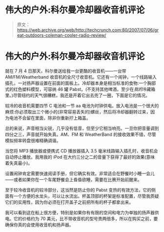 # 伟大的户外:科尔曼冷却器收音机评论 

> 原文：<https://web.archive.org/web/http://techcrunch.com:80/2007/07/06/great-outdoors-coleman-cooler-radio-review/>

# 伟大的户外:科尔曼冷却器收音机评论

就在 7 月 4 日那天，科尔曼送给我一台更酷的收音机——一台带 AM/FM/Weatherband 收音机的全尺寸收音机。它还有一个闹钟，一个线路输入插孔，一对扬声器设置在前面的面板上。冷却器本身是相当标准的食物:一个胸部式的红色塑料模型，可容纳 46 罐 Pabst。(不支持其他啤酒，至少在*我的*冷藏箱里。)尽管纽约的天气很糟糕，我还是开着它出去兜了一圈，下面是它的情况。

较冷的收音机需要四节 C 电池和一节 aa 电池为时钟供电。放入电池是一个很大的麻烦:你必须取出三个微小的(非常容易丢失的)螺丝，然后将冷却器翻转过来，因为电池不会留在里面，除非你重新拧上箱盖。

总的来说，声音相当尖锐，几乎没有低音，但至少它相当响亮。一旦你把音量调到四分之三，声音就开始失真。AM、FM 和 WeatherBand 的接收效果不错，尽管模拟频率转盘很难精确调谐。

当您将 MP3 播放器或便携式 CD 播放器插入 3.5 毫米线路输入插孔时，收音机会自动停止播放。我用我的 iPod 在大约三分之二的音量下获得了最好的效果(意味着失真最小)。

设置闹钟肯定需要快速阅读手册，但它确实有效。非常适合在野餐时小睡一会儿——或者如果你在一个车尾野餐会上昏昏欲睡，需要在比赛开始前醒来。

至于较冷收音机的较冷部分，这当然是防止你的 Pabst 变热的有效方法，它的侧面有一个方便的水龙头，可以让水流出。杯盖顶部的杯架是标准配置，尽管我质疑它们的实用性，因为你必须在打开盖子之前把所有的杯子都拿出来。

我可以看到这在船上很方便，特别是如果你有有限的空间和电力为单独的扬声器供电。它的价格约为 70 美元，比不带收音机的型号贵两倍多，所以在购买之前，要确保你真的会使用收音机和扬声器。